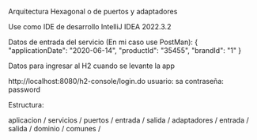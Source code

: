 Arquitectura Hexagonal o de puertos y adaptadores

Use como IDE de desarrollo IntelliJ IDEA 2022.3.2

Datos de entrada del servicio (En mi caso use PostMan): { "applicationDate": "2020-06-14", "productId": "35455", "brandId": "1" }

Datos para ingresar al H2 cuando se levante la app

http://localhost:8080/h2-console/login.do 
usuario: sa
contraseña: password

Estructura:

aplicacion /
 servicios /
   puertos /
     entrada / 
     salida /
  adaptadores / 
      entrada / 
      salida / 
  dominio / 
  comunes /




